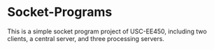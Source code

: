 # Socket-Programs
This is a simple socket program project of USC-EE450, including two clients, a central server, and three processing servers.
